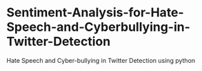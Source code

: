 # Sentiment-Analysis-for-Hate-Speech-and-Cyberbullying-in-Twitter-Detection
Hate Speech and Cyber-bullying in Twitter Detection using python
